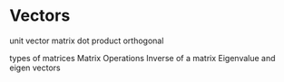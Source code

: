 # Vectors
unit vector
matrix
dot product
orthogonal

types of matrices
Matrix Operations
Inverse of a matrix
Eigenvalue and eigen vectors


 
 
